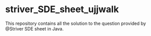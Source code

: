 # striver_SDE_sheet_ujjwalk
This repository contains all the solution to the question provided by @Striver SDE sheet in Java.
